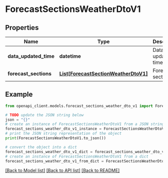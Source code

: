 # ForecastSectionsWeatherDtoV1


## Properties

Name | Type | Description | Notes
------------ | ------------- | ------------- | -------------
**data_updated_time** | **datetime** | Data last updated time | 
**forecast_sections** | [**List[ForecastSectionWeatherDtoV1]**](ForecastSectionWeatherDtoV1.md) | Forecast sections | [optional] 

## Example

```python
from openapi_client.models.forecast_sections_weather_dto_v1 import ForecastSectionsWeatherDtoV1

# TODO update the JSON string below
json = "{}"
# create an instance of ForecastSectionsWeatherDtoV1 from a JSON string
forecast_sections_weather_dto_v1_instance = ForecastSectionsWeatherDtoV1.from_json(json)
# print the JSON string representation of the object
print(ForecastSectionsWeatherDtoV1.to_json())

# convert the object into a dict
forecast_sections_weather_dto_v1_dict = forecast_sections_weather_dto_v1_instance.to_dict()
# create an instance of ForecastSectionsWeatherDtoV1 from a dict
forecast_sections_weather_dto_v1_from_dict = ForecastSectionsWeatherDtoV1.from_dict(forecast_sections_weather_dto_v1_dict)
```
[[Back to Model list]](../README.md#documentation-for-models) [[Back to API list]](../README.md#documentation-for-api-endpoints) [[Back to README]](../README.md)


